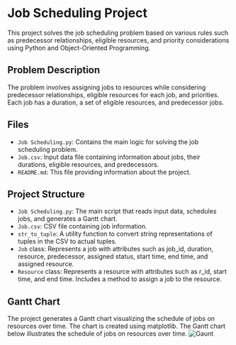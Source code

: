 # Job Scheduling Project

This project solves the job scheduling problem based on various rules such as predecessor relationships, eligible resources, and priority considerations using Python and Object-Oriented Programming.

## Problem Description

The problem involves assigning jobs to resources while considering predecessor relationships, eligible resources for each job, and priorities. Each job has a duration, a set of eligible resources, and predecessor jobs. 

## Files

- `Job Scheduling.py`: Contains the main logic for solving the job scheduling problem.
- `Job.csv`: Input data file containing information about jobs, their durations, eligible resources, and predecessors.
- `README.md`: This file providing information about the project.

## Project Structure

- `Job Scheduling.py`: The main script that reads input data, schedules jobs, and generates a Gantt chart.
- `Job.csv`: CSV file containing job information.
- `str_to_tuple`: A utility function to convert string representations of tuples in the CSV to actual tuples.
- `Job` class: Represents a job with attributes such as job_id, duration, resource, predecessor, assigned status, start time, end time, and assigned resource.
- `Resource` class: Represents a resource with attributes such as r_id, start time, and end time. Includes a method to assign a job to the resource.

## Gantt Chart

The project generates a Gantt chart visualizing the schedule of jobs on resources over time. The chart is created using matplotlib.
The Gantt chart below illustrates the schedule of jobs on resources over time.
![Gaunt](https://github.com/Zejabati/Job_Scheduling/assets/65095428/d1699166-22d1-4a49-80fe-4150949a2058) 

